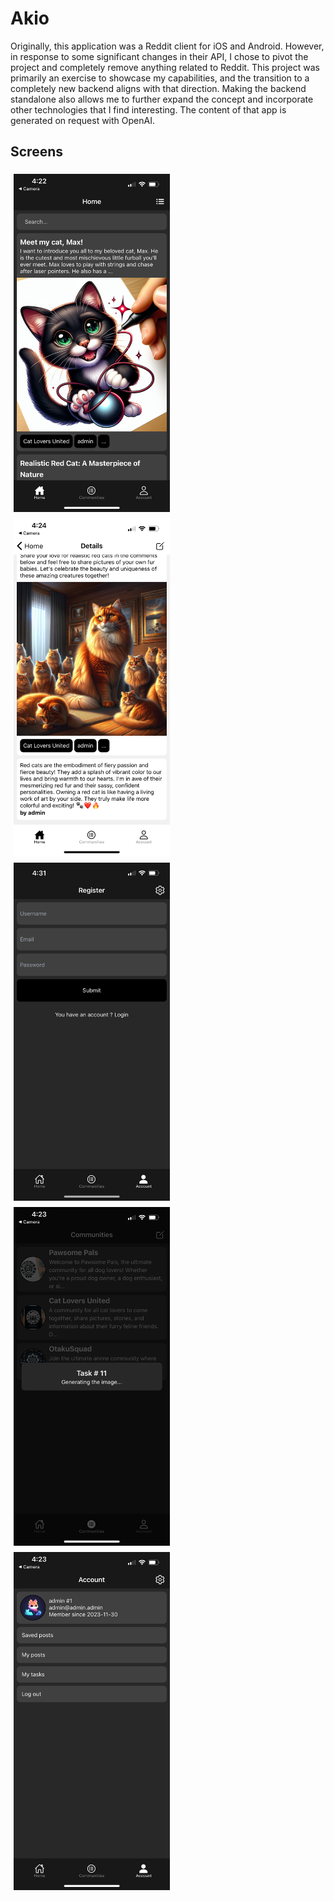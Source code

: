 # Akio

Originally, this application was a Reddit client for iOS and Android. However, in response to some significant changes in their API, I chose to pivot the project and completely remove anything related to Reddit. This project was primarily an exercise to showcase my capabilities, and the transition to a completely new backend aligns with that direction. Making the backend standalone also allows me to further expand the concept and incorporate other technologies that I find interesting. The content of that app is generated on request with OpenAI.

## Screens

<div style="display: flex; flex-wrap: wrap;">
    <img src="screenshots/home.PNG" alt="Home Screen" width="250" style="margin: 5px"/>
    <img src="screenshots/details.PNG" alt="Details Screen" width="250" style="margin: 5px"/>
    <img src="screenshots/register.PNG" alt="Register Screen" width="250" style="margin: 5px"/>
    <img src="screenshots/pending.PNG" alt="Pending Job" width="250" style="margin: 5px"/>
    <img src="screenshots/account.PNG" alt="Account Screen" width="250" style="margin: 5px"/>
</div>
